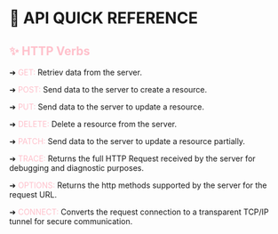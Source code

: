 #  🧩 API QUICK REFERENCE
 
## <span style="color:pink;">✨ HTTP Verbs</span>


➜ <span style="color:pink;">GET:</span> Retriev data from the server.

➜ <span style="color:pink;">POST:</span> Send data to the server to create a resource.

➜ <span style="color:pink;">PUT:</span> Send data to the server to update a resource.

➜ <span style="color:pink;">DELETE:</span> Delete a resource from the server.

➜ <span style="color:pink;">PATCH:</span> Send data to the server to update a resource partially.

➜ <span style="color:pink;">TRACE:</span> Returns the full HTTP Request received by the server for debugging and diagnostic purposes.

➜ <span style="color:pink;">OPTIONS:</span> Returns the http methods supported by the server for the request URL.

➜ <span style="color:pink;">CONNECT:</span> Converts the request connection to a transparent TCP/IP tunnel for secure communication.